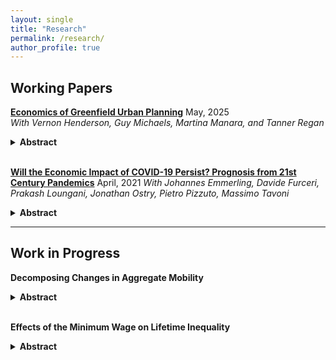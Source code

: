 ```yaml
---
layout: single
title: "Research"
permalink: /research/
author_profile: true
---
```


## Working Papers

**[Economics of Greenfield Urban Planning](../files/Economics%20of%20Greenfield%20Urban%20Planning.pdf)** May, 2025  
_With Vernon Henderson, Guy Michaels, Martina Manara, and Tanner Regan_ 
<details>
<summary><strong>Abstract</strong></summary>
<p>

Urban planning has shaped cities for millennia, demarcating property rights and mitigating coordination failures, but its rigidities often conflict with market-driven development, which reflects preferences. Although planning is widespread in high-income countries, rapidly growing cities in the developing world are characterized by urban informality. Despite its importance, urban planning lacks an economic framework to evaluate planners’ choices. This paper offers a starting framework and applies it to a flagship project in Dar es Salaam, Tanzania, which partitioned greenfield land on the urban fringe into more than 36,000 formal plots that people purchased and built homes on.

To study this project, we assemble a novel dataset using administrative records, satellite imagery, and primary surveys. We develop and estimate a dynamic model in which planning design constrains the decisions of households of varying incomes to sort into formal areas. This model complements our reduced-form analysis, which uses within-neighborhood variation and spatial RD to study planning choices’ effects.

We find that the project secured property rights and access, raised land values relative to unplanned areas, and attracted highly educated owners. Within project areas, access to main paved roads, gridded layouts, and natural amenities are valued; plot development and public service provision have been slow; and the price elasticity of bare land with respect to plot size is -0.5. Counterfactual analysis using the model shows that while land value maximization involves the provision of larger plots, welfare maximization entails the provision of smaller plots to serve more lower-income people.

</p>
</details>
<br/>

**[Will the Economic Impact of COVID-19 Persist? Prognosis from 21st Century Pandemics](../files/wpiea2021119-print-pdf.pdf)** April, 2021 
_With Johannes Emmerling, Davide Furceri, Prakash Loungani, Jonathan Ostry, Pietro Pizzuto, Massimo Tavoni_ 
<details>
<summary><strong>Abstract</strong></summary>
<p>

COVID-19 has had a disruptive economic impact in 2020, but how long its impact will persist remains unclear. We offer a prognosis based on an analysis of the effects of five previous major epidemics in this century. We find that these pandemics led to significant and persistent reductions in disposable income, along with increases in unemployment, income inequality and public debt-to-GDP ratios.

Energy use and CO₂ emissions dropped, but mostly because of the persistent decline in the level of economic activity rather than structural changes in the energy sector. Applying our empirical estimates to project the impact of COVID-19, we foresee significant scarring in economic performance and income distribution through 2025, which could be associated with an increase in poverty of about 75 million people. Policy responses more effective than those in the past would be required to forestall these outcomes.

</p>
</details>

---

## Work in Progress

**Decomposing Changes in Aggregate Mobility**  
<details>
<summary><strong>Abstract</strong></summary>
<p>

This paper proposes a population subgroup decomposition of aggregate income mobility measures, such as intra(inter)generational elasticity, rank-rank slope, or correlation coefficient. Mobility is a variance-and-population-share weighted average of each subgroup’s mobility, plus a term reflecting differences in the groups’ average incomes.

Using this decomposition, changes in mobility over time can be attributed to:
1) changes in the population shares of the subgroups — compositional changes,  
2) changes in the subgroup variance — inequality shifts,  
3) changes in subgroup income level differences — group gap dynamics, and  
4) changes in within-subgroup mobility — within churning.

I apply this formula using a rich employer-employee matched dataset of all private sector workers in Portugal from 1986 to 2019 and explore population subdivisions along the lines of gender, age, geography, industry, and education. I find a significant decline in intragenerational mobility during this period, mainly attributable to within-subgroup changes in mobility. Despite significant compositional changes in the labor force toward groups with lower mobility — increased female participation, aging, urbanization, servicification, and educational upskilling — the impact on aggregate mobility is relatively small.

</p>
</details>
<br/>

**Effects of the Minimum Wage on Lifetime Inequality**  

<details>
<summary><strong>Abstract</strong></summary>
<p>
Coming soon
</p>
</details>
